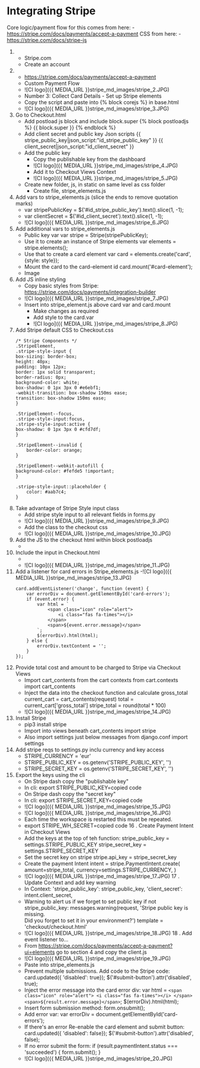 # Integrating Stripe

Core logic/payment flow for this comes from here:
    - https://stripe.com/docs/payments/accept-a-payment
CSS from here: 
    - https://stripe.com/docs/stripe-js
    

1. - Stripe.com
    - Create an account
2. - https://stripe.com/docs/payments/accept-a-payment
    - Custom Payment Flow
    - ![CI logo]({{ MEDIA_URL }}stripe_md_images/stripe_2.JPG)
    - Number 3: Collect Card Details - Set up Stripe elements
    - Copy the script and paste into {% block corejs %} in base.html
    - ![CI logo]({{ MEDIA_URL }}stripe_md_images/stripe_3.JPG)
3. Go to Checkout.html
    - Add postload js block and include block.super
        {% block postloadjs %}
            {{ block.super }}
        {% endblock %}
    - Add client secret and public key Json scripts
        {{ stripe_public_key|json_script:"id_stripe_public_key" }}
        {{ client_secret|json_script:"id_client_secret" }}
        <script src="{% static 'checkout/js/stripe_elements.js' %}"></script>
    - Add the public key
        - Copy the publishable key from the dashboard
        - ![CI logo]({{ MEDIA_URL }}stripe_md_images/stripe_4.JPG)
        - Add it to Checkout Views Context
        - ![CI logo]({{ MEDIA_URL }}stripe_md_images/stripe_5.JPG)
    - Create new folder, js, in static on same level as css folder
        - Create file, stripe_elements.js
4. Add vars to stripe_elements.js (slice the ends to remove quotation marks)
    - var stripePublicKey = $('#id_stripe_public_key').text().slice(1, -1);
    - var clientSecret = $('#id_client_secret').text().slice(1, -1);
    - ![CI logo]({{ MEDIA_URL }}stripe_md_images/stripe_6.JPG)
5. Add additional vars to stripe_elements.js
    - Public key var
        var stripe = Stripe(stripePublicKey);
    - Use it to create an instance of Stripe elements
        var elements = stripe.elements();
    - Use that to create a card element
        var card = elements.create('card', {style: style});
    - Mount the card to the card-element id
        card.mount('#card-element');
    - Image
6. Add JS inline styling
    - Copy basic styles from Stripe: https://stripe.com/docs/payments/integration-builder
    - ![CI logo]({{ MEDIA_URL }}stripe_md_images/stripe_7.JPG)
    - Insert into stripe_element.js above card var and card.mount
        - Make changes as required
        - Add style to the card.var
        - ![CI logo]({{ MEDIA_URL }}stripe_md_images/stripe_8.JPG)
7. Add Stripe default CSS to Checkout.css
    ```
    /* Stripe Components */
    .StripeElement,
    .stripe-style-input {
    box-sizing: border-box;
    height: 40px;
    padding: 10px 12px;
    border: 1px solid transparent;
    border-radius: 0px;
    background-color: white;
    box-shadow: 0 1px 3px 0 #e6ebf1;
    -webkit-transition: box-shadow 150ms ease;
    transition: box-shadow 150ms ease;
    }

    .StripeElement--focus,
    .stripe-style-input:focus,
    .stripe-style-input:active {
    box-shadow: 0 1px 3px 0 #cfd7df;
    }

    .StripeElement--invalid {
        border-color: orange;
    }

    .StripeElement--webkit-autofill {
    background-color: #fefde5 !important;
    }

    .stripe-style-input::placeholder {
        color: #aab7c4;
    }
    ```
8. Take advantage of Stripe Style input class
    - Add stripe style input to all relevant fields in forms.py
    - ![CI logo]({{ MEDIA_URL }}stripe_md_images/stripe_9.JPG)
    - Add the class to the checkout css
    - ![CI logo]({{ MEDIA_URL }}stripe_md_images/stripe_10.JPG)
9. Add the JS to the checkout html within block postloadjs
    - <script src="{% static 'checkout/js/stripe_elements.js' %}"></script>
10. Include the input in Checkout.html
    - <input type="hidden" value="{{ client_secret }}" name="client_secret">
    - ![CI logo]({{ MEDIA_URL }}stripe_md_images/stripe_11.JPG)
11. Add a listener for card errors in Stripe_elements.js
    -![CI logo]({{ MEDIA_URL }}stripe_md_images/stripe_13.JPG)
    ```
    card.addEventListener('change', function (event) {
        var errorDiv = document.getElementById('card-errors');
        if (event.error) {
            var html = `
                <span class="icon" role="alert">
                    <i class="fas fa-times"></i>
                </span>
                <span>${event.error.message}</span>
            `;
            $(errorDiv).html(html);
        } else {
            errorDiv.textContent = '';
        }
    });
    ```
12. Provide total cost and amount to be charged to Stripe via Checkout Views
    - Import cart_contents from the cart contexts 
        from cart.contexts import cart_contents
    - Inject the data into the checkout function and calculate gross_total
        current_cart = cart_contents(request)
        total = current_cart['gross_total']
        stripe_total = round(total * 100)
    - ![CI logo]({{ MEDIA_URL }}stripe_md_images/stripe_14.JPG)
13. Install Stripe
    - pip3 install stripe
    - Import into views beneath cart_contents
        import stripe
    - Also import settings just below messages
        from django.conf import settings
14. Add stripe reqs to settings.py inclu currency and key access
    - STRIPE_CURRENCY = 'eur'
    - STRIPE_PUBLIC_KEY = os.getenv('STRIPE_PUBLIC_KEY', '')
    - STRIPE_SECRET_KEY = os.getenv('STRIPE_SECRET_KEY', '')
15. Export the keys using the cli
    - On Stripe dash copy the "publishable key"
    - In cli: export STRIPE_PUBLIC_KEY=copied code
    - On Stripe dash copy the "secret key"
    - In cli: export STRIPE_SECRET_KEY=copied code
    - ![CI logo]({{ MEDIA_URL }}stripe_md_images/stripe_15.JPG)
    - ![CI logo]({{ MEDIA_URL }}stripe_md_images/stripe_16.JPG)
    - Each time the workspace is restarted this must be repeated.
    - export STRIPE_WH_SECRET=copied code
16 . Create Payment Intent in Checkout Views
    - Add the keys at the top of teh function:
        stripe_public_key = settings.STRIPE_PUBLIC_KEY
        stripe_secret_key = settings.STRIPE_SECRET_KEY
    - Set the secret key on stripe
        stripe.api_key = stripe_secret_key
    - Create the payment Intent
        intent = stripe.PaymentIntent.create(
            amount=stripe_total,
            currency=settings.STRIPE_CURRENCY,
        )
    - ![CI logo]({{ MEDIA_URL }}stripe_md_images/stripe_17.JPG)
17 . Update Context and add key warning
    - In Context:
        'stripe_public_key': stripe_public_key,
        'client_secret': intent.client_secret,
    - Warning to alert us if we forget to set public key
        if not stripe_public_key:
        messages.warning(request, 'Stripe public key is missing. \
            Did you forget to set it in your environment?')
        template = 'checkout/checkout.html'
    - ![CI logo]({{ MEDIA_URL }}stripe_md_images/stripe_18.JPG)
18 . Add event listener to...
    - From https://stripe.com/docs/payments/accept-a-payment?ui=elements go to section 4 and copy the client.js
    - ![CI logo]({{ MEDIA_URL }}stripe_md_images/stripe_19.JPG)
    - Paste into stripe_elements.js
    - Prevent multiple submissions. Add code to the Stripe code:
        card.updated({ 'disabled': true});
        $('#submit-button').attr('disabled', true);
    - Inject the error message into the card error div:
        var html = `
            <span class="icon" role="alert">
                <i class="fas fa-times"></i>
            </span>
            <span>${result.error.message}</span>
        `;
        $(errorDiv).html(html);
    - Insert form submission method:
        form.onsubmit();
    - Add error var:
        var errorDiv = document.getElementById('card-errors');
    - If there's an error Re-enable the card element and submit button:
        card.updated({ 'disabled': false});
        $('#submit-button').attr('disabled', false);
    - If no error submit the form:
        if (result.paymentIntent.status === 'succeeded') {
            form.submit();
        }
    - ![CI logo]({{ MEDIA_URL }}stripe_md_images/stripe_20.JPG)